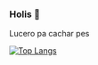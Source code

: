 ### Holis 👋

Lucero pa cachar pes

[![Top Langs](https://github-readme-stats.vercel.app/api/top-langs/?username=AngeloJampier&show_icons=true&custom_title=Most+Used+Technologies&title_color=fff&text_color=fff&layout=compact&bg_color=DEG,434343,121212)](https://github.com/AngeloJampier/github-readme-stats)

